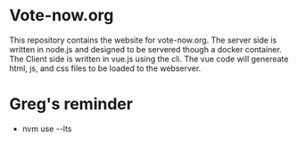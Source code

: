 # Vote-now.org
This repository contains the website for vote-now.org.   The server side is written in node.js and designed to be servered though a docker container.   The Client side is written in vue.js using the cli.  The vue code will genereate html, js, and css files to be loaded to the webserver. 

# Greg's reminder
* nvm use --lts
